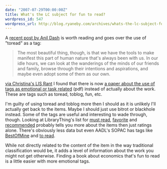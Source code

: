 ```yaml
---
date: "2007-07-29T00:00:00Z"
title: What's the LC subject for fun to read?
wordpress_id: 547
wordpress_url: http://blog.ryaneby.com/archives/whats-the-lc-subject-for-fun-to-read/
---
```

A <a href="http://www.dashes.com/anil/2007/07/toread-is-tobehuman.html">recent post by Anil Dash</a> is worth reading and goes over the use of "toread" as a tag:

<blockquote>The most beautiful thing, though, is that we have the tools to make manifest this part of human nature that's always been with us. In our idle hours, we can look at the wanderings of the minds of our friends and family, browse through their intentions and aspirations, and maybe even adopt some of them as our own.</blockquote>

<a href="http://christinaslibraryrant.blogspot.com/2007/07/rough-notes-on-kipps-recent-tagging.html">via Christina's LIS Rant</a> I found that there is now <a href="http://eprints.rclis.org/archive/00010445/01/mkipp-iasummit2007.pdf">a paper about the use of tags as emotional or task related</a> (pdf) instead of actually about the work. These are tags such as toread, toblog, fun, etc.

I'm guilty of using toread and toblog more then I should as it is unlikely I'll actually get back to the items. Maybe I should just use bitrot or blackhole instead. Some of the tags are useful and interesting to wade through, though. Looking at LibraryThing's list for <a href="http://www.librarything.com/tag/must+read">must read</a>, <a href="http://www.librarything.com/tag/favorite">favorite</a> and <a href="http://www.librarything.com/tag/recommended">recommended</a> probably tells you more about the items then just ratings alone. There's obviously less data but even AADL's SOPAC has tags like <a href="http://www.aadl.org/sopac/tag/BestOfMine/">BestOfMine</a> and <a href="http://www.aadl.org/sopac/tag/to+read/">to read</a>.

While not directly related to the content of the item in the way traditional classification would be, it adds a level of information about the work you might not get otherwise. Finding a book about economics that's fun to read is a little easier with more emotional tags.

